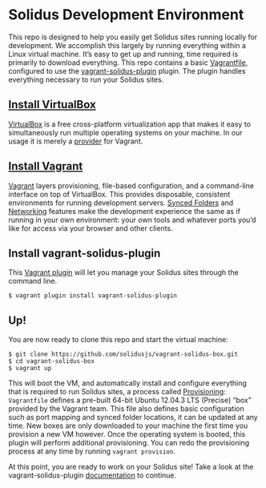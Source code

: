 # Solidus Development Environment

This repo is designed to help you easily get Solidus sites running locally for development. We accomplish this largely by running everything within a Linux virtual machine. It’s easy to get up and running, time required is primarily to download everything. This repo contains a basic [Vagrantfile][vagrantfile], configured to use the [vagrant-solidus-plugin][vagrant-solidus-plugin] plugin. The plugin handles everything necessary to run your Solidus sites.

## [Install VirtualBox][virtualbox-install]

[VirtualBox][virtualbox] is a free cross-platform virtualization app that makes it easy to simultaneously run multiple operating systems on your machine. In our usage it is merely a [provider][vagrant-provider] for Vagrant.

## [Install Vagrant][vagrant-install]

[Vagrant][vagrant] layers provisioning, file-based configuration, and a command-line interface on top of VirtualBox. This provides disposable, consistent environments for running development servers. [Synced Folders][vagrant-synced-folders] and [Networking][vagrant-networking] features make the development experience the same as if running in your own environment: your own tools and whatever ports you’d like for access via your browser and other clients.

## Install vagrant-solidus-plugin

This [Vagrant plugin][vagrant-solidus-plugin] will let you manage your Solidus sites through the command line.

```
$ vagrant plugin install vagrant-solidus-plugin
```

## Up!

You are now ready to clone this repo and start the virtual machine:

```
$ git clone https://github.com/solidusjs/vagrant-solidus-box.git
$ cd vagrant-solidus-box
$ vagrant up
```

This will boot the VM, and automatically install and configure everything that is required to run Solidus sites, a process called [Provisioning][vagrant-provisioning]: `Vagrantfile` defines a pre-built 64-bit Ubuntu 12.04.3 LTS (Precise) “box” provided by the Vagrant team. This file also defines basic configuration such as port mapping and synced folder locations, it can be updated at any time. New boxes are only downloaded to your machine the first time you provision a new VM however. Once the operating system is booted, this plugin will perform additional provisioning. You can redo the provisioning process at any time by running `vagrant provision`.

At this point, you are ready to work on your Solidus site! Take a look at the vagrant-solidus-plugin [documentation][vagrant-solidus-plugin] to continue.


[vagrant]: http://www.vagrantup.com
[vagrantfile]: https://docs.vagrantup.com/v2/vagrantfile/
[vagrant-provider]: http://docs.vagrantup.com/v2/providers
[vagrant-install]: http://www.vagrantup.com/downloads.html
[vagrant-synced-folders]: http://docs.vagrantup.com/v2/synced-folders/index.html
[vagrant-networking]: http://docs.vagrantup.com/v2/networking/index.html
[vagrant-provisioning]: http://docs.vagrantup.com/v2/provisioning/index.html
[vagrant-solidus-plugin]: https://github.com/solidusjs/vagrant-solidus-plugin
[virtualbox]: https://www.virtualbox.org
[virtualbox-install]: https://www.virtualbox.org/wiki/Downloads
